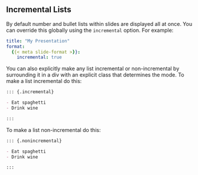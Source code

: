

## Incremental Lists

By default number and bullet lists within slides are displayed all at once. You can override this globally using the `incremental` option. For example:

``` yaml
title: "My Presentation"
format:
  {{< meta slide-format >}}:
    incremental: true   
```

You can also explicitly make any list incremental or non-incremental by surrounding it in a div with an explicit class that determines the mode. To make a list incremental do this:

``` markdown
::: {.incremental}

- Eat spaghetti
- Drink wine

:::
```

To make a list non-incremental do this:

``` markdown
::: {.nonincremental}

- Eat spaghetti
- Drink wine

:::
```
